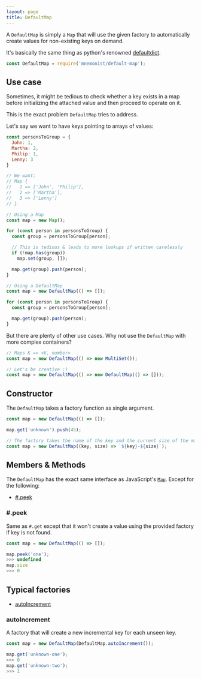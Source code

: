 ```yaml
---
layout: page
title: DefaultMap
---
```


A `DefaultMap` is simply a `Map` that will use the given factory to automatically create values for non-existing keys on demand.

It's basically the same thing as python's renowned [defaultdict](https://docs.python.org/3.7/library/collections.html#collections.defaultdict).

```js
const DefaultMap = require('mnemonist/default-map');
```

## Use case

Sometimes, it might be tedious to check whether a key exists in a map before initializing the attached value and then proceed to operate on it.

This is the exact problem `DefaultMap` tries to address.

Let's say we want to have keys pointing to arrays of values:

```js
const personsToGroup = {
  John: 1,
  Martha: 2,
  Philip: 1,
  Lenny: 3
}

// We want:
// Map {
//   1 => ['John', 'Philip'],
//   2 => ['Martha'],
//   3 => ['Lenny']
// }

// Using a Map
const map = new Map();

for (const person in personsToGroup) {
  const group = personsToGroup[person];

  // This is tedious & leads to more lookups if written carelessly
  if (!map.has(group))
    map.set(group, []);

  map.get(group).push(person);
}

// Using a DefaultMap
const map = new DefaultMap(() => []);

for (const person in personsToGroup) {
  const group = personsToGroup[person];

  map.get(group).push(person);
}
```

But there are plenty of other use cases. Why not use the `DefaultMap` with more complex containers?

```js
// Maps K => <V, number>
const map = new DefaultMap(() => new MultiSet());
```
```js
// Let's be creative :)
const map = new DefaultMap(() => new DefaultMap(() => []));
```

## Constructor

The `DefaultMap` takes a factory function as single argument.

```js
const map = new DefaultMap(() => []);

map.get('unknown').push(45);

// The factory takes the name of the key and the current size of the map
const map = new DefaultMap((key, size) => `${key}-${size}`);
```

## Members & Methods

The `DefaultMap` has the exact same interface as JavaScript's [`Map`](https://developer.mozilla.org/en-US/docs/Web/JavaScript/Reference/Global_Objects/Map). Except for the following:

* [#.peek](#peek)

### #.peek

Same as `#.get` except that it won't create a value using the provided factory if key is not found.

```js
const map = new DefaultMap(() => []);

map.peek('one');
>>> undefined
map.size
>>> 0
```

## Typical factories

* [autoIncrement](#autoincrement)

### autoIncrement

A factory that will create a new incremental key for each unseen key.

```js
const map = new DefaultMap(DefaultMap.autoIncrement());

map.get('unknown-one');
>>> 0
map.get('unknown-two');
>>> 1
```
